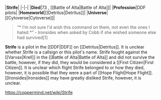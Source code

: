 |**Strife**|
|-|-|
|**Died**|73 , [[Battle of Alta\|Battle of Alta]]|
|**Profession**|DDF pilots|
|**Homeworld**|[[Detritus\|Detritus]]|
|**Universe**|[[Cytoverse\|Cytoverse]]|

>“* I'm not sure I'd wish this command on them, not even the ones I hated.*”
\- Ironsides when asked by Cobb if she wished someone else had survived[1]


**Strife** is a pilot in the [[DDF\|DDF]] on [[Detritus\|Detritus]]. It is unclear whether Strife is a callsign or this pilot's name.
Strife fought against the [[Varvax\|Krell]] in the [[Battle of Alta\|Battle of Alta]] and did not survive the battle, however, if they did, they would be considered a [[First Citizen\|First Citizen]]. It is unclear which flight Strife belonged to or how they died, however, it is possible that they were a part of [[Hope Flight\|Hope Flight]].
[[Ironsides\|Ironsides]] may have greatly disliked Strife, however, it is unclear.



https://coppermind.net/wiki/Strife